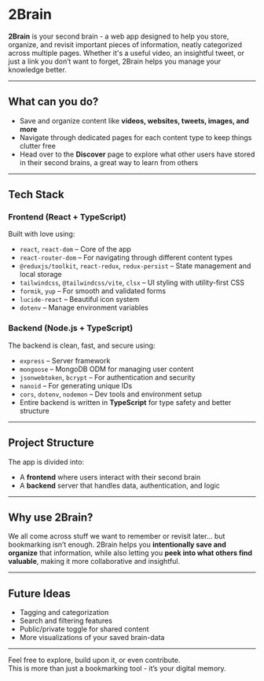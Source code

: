 # 2Brain

**2Brain** is your second brain - a web app designed to help you store, organize, and revisit important pieces of information, neatly categorized across multiple pages. Whether it's a useful video, an insightful tweet, or just a link you don’t want to forget, 2Brain helps you manage your knowledge better.

---

## What can you do?

- Save and organize content like **videos, websites, tweets, images, and more**
- Navigate through dedicated pages for each content type to keep things clutter free
- Head over to the **Discover** page to explore what other users have stored in their second brains, a great way to learn from others

---

## Tech Stack

### Frontend (React + TypeScript)

Built with love using:

- `react`, `react-dom` – Core of the app  
- `react-router-dom` – For navigating through different content types  
- `@reduxjs/toolkit`, `react-redux`, `redux-persist` – State management and local storage  
- `tailwindcss`, `@tailwindcss/vite`, `clsx` – UI styling with utility-first CSS  
- `formik`, `yup` – For smooth and validated forms  
- `lucide-react` – Beautiful icon system  
- `dotenv` – Manage environment variables  

### Backend (Node.js + TypeScript)

The backend is clean, fast, and secure using:

- `express` – Server framework  
- `mongoose` – MongoDB ODM for managing user content  
- `jsonwebtoken`, `bcrypt` – For authentication and security  
- `nanoid` – For generating unique IDs  
- `cors`, `dotenv`, `nodemon` – Dev tools and environment setup  
- Entire backend is written in **TypeScript** for type safety and better structure  

---

## Project Structure

The app is divided into:

- A **frontend** where users interact with their second brain  
- A **backend** server that handles data, authentication, and logic  

---

## Why use 2Brain?

We all come across stuff we want to remember or revisit later... but bookmarking isn’t enough. 2Brain helps you **intentionally save and organize** that information, while also letting you **peek into what others find valuable**, making it more collaborative and insightful.

---

## Future Ideas

- Tagging and categorization  
- Search and filtering features  
- Public/private toggle for shared content  
- More visualizations of your saved brain-data  

---

Feel free to explore, build upon it, or even contribute.  
This is more than just a bookmarking tool - it’s your digital memory.
